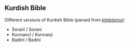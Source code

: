 ## Kurdish Bible
Different versions of Kurdish Bible (parsed from [kitebipiroz](kitebipiroz.com))

* Soranî / Sorani
* Kurmancî / Kurmanji
* Badînî / Badini
